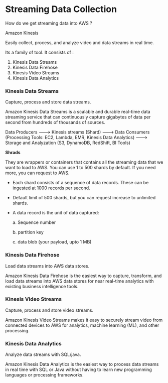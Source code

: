 # Streaming Data Collection

How do we get streaming data into AWS ?

Amazon Kinesis

Easily collect, process, and analyze video and data streams in real time.

Its a family of tool. It consists of :

1. Kinesis Data Streams
2. Kinesis Data Firehose
3. Kinesis Video Streams
4. Kinesis Data Analytics

### Kinesis Data Streams

Capture, process and store data streams.

Amazon Kinesis Data Streams is a scalable and durable real-time data streaming service that can continuously capture gigabytes of data per second from hundreds of thousands of sources.

Data Producers ---> Kinesis streams (Shard) ---> Data Consumers (Processing Tools: EC2, Lambda, EMR, Kinesis Data Analytics) ---> Storage and Analyzation (S3, DynamoDB, RedShift, BI Tools)

<b>Shrads</b>

They are wrappers or containers that contains all the streaming data that we want to load to AWS. You can use 1 to 500 shards by default. If you need more, you can request to AWS.

* Each shard consists of a sequence of data records. These can be ingested at 1000 records per second.

* Default limit of 500 shards, but you can request increase to unlimited shards.

* A data record is the unit of data captured:

    a. Sequence number

    b. partition key

    c. data blob (your payload, upto 1 MB)

### Kinesis Data Firehose

Load data streams into AWS data stores.

Amazon Kinesis Data Firehose is the easiest way to capture, transform, and load data streams into AWS data stores for near real-time analytics with existing business intelligence tools.

### Kinesis Video Streams

Capture, process and store video streams.

Amazon Kinesis Video Streams makes it easy to securely stream video from connected devices to AWS for analytics, machine learning (ML), and other processing.

### Kinesis Data Analytics

Analyze data streams with SQL/java.

Amazon Kinesis Data Analytics is the easiest way to process data streams in real time with SQL or Java without having to learn new programming languages or processing frameworks.
